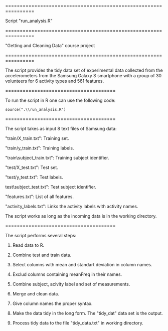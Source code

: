================================================================

Script "run_analysis.R"

================================================================

"Getting and Cleaning Data" course project

================================================================

The script provides the tidy data set of experimental data collected from the accelerometers from the Samsung Galaxy S
smartphone with a group of 30 volunteers for 6 activity types and 561 features. 

======================================

To run the script in R one can use the following code:

	source(".\\run_analysis.R")

======================================

The script takes as input 8 text files of Samsung data: 

"train/X_train.txt": Training set.

"train/y_train.txt": Training labels.

"train\\subject_train.txt": Training subject identifier.

"test/X_test.txt": Test set.

"test/y_test.txt": Test labels.

test\\subject_test.txt": Test subject identifier.

"features.txt": List of all features.

"activity_labels.txt": Links the activity labels with activity names.


The script works as long as the incoming data is in the working directory.


======================================

The script performs several steps:

1. Read data to R.

2. Combine test and train data.

3. Select columns with mean and standart deviation in column names.

4. Exclud columns containing meanFreq in their names.

5. Combine subject, acivity label and set of measurements.

6. Merge and clean data.

7. Give column names the proper syntax.

8. Make the data tidy in the long form. The "tidy_dat" data set is the output.

9. Process tidy data to the file "tidy_data.txt" in working directory.




